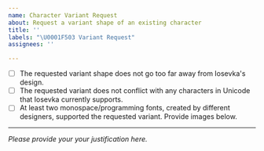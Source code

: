 ```yaml
---
name: Character Variant Request
about: Request a variant shape of an existing character
title: ''
labels: "\U0001F503 Variant Request"
assignees: ''

---
```


- [ ] The requested variant shape does not go too far away from Iosevka's design.
- [ ] The requested variant does not conflict with any characters in Unicode that Iosevka currently supports.
- [ ] At least two monospace/programming fonts, created by different designers, supported the requested variant. Provide images below.

------

*Please provide your your justification here.*
